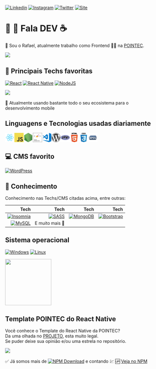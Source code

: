 [![Linkedin](https://img.shields.io/badge/Acesse%20meu-Linkedin-0073b1?style=for-the-badge&logo=LinkedIn)](https://www.linkedin.com/in/rafael-paes/)
[![Instagram](https://img.shields.io/badge/Acesse%20meu-Instagram-C74C4D?style=for-the-badge&logo=Instagram&logoColor=FFFFFF)](https://www.instagram.com/pointecitsolutions/)
[![Twitter](https://img.shields.io/badge/Acesse%20meu-Twitter-1DA1F2?style=for-the-badge&logo=Twitter&logoColor=FFFFFF)](https://twitter.com/paesrfael)
[![Site](https://img.shields.io/badge/Acesse%20meu-Site-C11C32?style=for-the-badge&logo=Google%20Chrome&logoColor=FFFFFF)](https://pointec.dev)

# :man: :woman: Fala DEV :coffee:
:boy: Sou o Rafael, atualmente trabalho como Frontend :man_technologist: na [POINTEC](https://pointec.dev/).

<a href="#"><img src="https://github-readme-stats.vercel.app/api?username=paesrafael&show_icons=true" /></a>

## :rocket: Principais Techs favoritas
[![React](https://img.shields.io/badge/React-20232A?style=for-the-badge&logo=react)](https://github.com/paesrafael/)
[![React Native](https://img.shields.io/badge/ReactNative-20232A?style=for-the-badge&logo=react)](https://github.com/paesrafael/)
[![NodeJS](https://img.shields.io/badge/NodeJS-333333?style=for-the-badge&logo=Node.js)](https://github.com/paesrafael/)

<a href="#"><img src="https://github-readme-stats.vercel.app/api/top-langs/?username=paesrafael&layout=compact" /></a>

:small_blue_diamond: Atualmente usando bastante todo o seu ecosistema para o desenvolvimento mobile

## Linguagens e Tecnologias usadas diariamente
<a href="#"><img align="left" height="30" src="https://raw.githubusercontent.com/github/explore/80688e429a7d4ef2fca1e82350fe8e3517d3494d/topics/react/react.png" /></a>
<a href="#"><img align="left" height="30" src="https://raw.githubusercontent.com/github/explore/80688e429a7d4ef2fca1e82350fe8e3517d3494d/topics/javascript/javascript.png" /></a>
<a href="#"><img align="left" height="30" src="https://raw.githubusercontent.com/github/explore/80688e429a7d4ef2fca1e82350fe8e3517d3494d/topics/nodejs/nodejs.png" /></a>
<a href="#"><img align="left" height="30" src="https://raw.githubusercontent.com/github/explore/80688e429a7d4ef2fca1e82350fe8e3517d3494d/topics/styled-components/styled-components.png" /></a>
<a href="#"><img align="left" height="30" src="https://raw.githubusercontent.com/github/explore/80688e429a7d4ef2fca1e82350fe8e3517d3494d/topics/visual-studio-code/visual-studio-code.png" /></a>
<a href="#"><img align="left" height="30" src="https://raw.githubusercontent.com/github/explore/80688e429a7d4ef2fca1e82350fe8e3517d3494d/topics/wordpress/wordpress.png" /></a>
<a href="#"><img align="left" height="30" src="https://raw.githubusercontent.com/github/explore/80688e429a7d4ef2fca1e82350fe8e3517d3494d/topics/php/php.png" /></a>
<a href="#"><img align="left" height="30" src="https://raw.githubusercontent.com/github/explore/80688e429a7d4ef2fca1e82350fe8e3517d3494d/topics/html/html.png" /></a>
<a href="#"><img align="left" height="30" src="https://raw.githubusercontent.com/github/explore/80688e429a7d4ef2fca1e82350fe8e3517d3494d/topics/css/css.png" /></a>
<a href="#"><img height="30" src="https://raw.githubusercontent.com/github/explore/80688e429a7d4ef2fca1e82350fe8e3517d3494d/topics/less/less.png" /></a>

## :computer: CMS favorito
[![WordPress](https://img.shields.io/badge/WordPress-0073AA?style=flat-square&logo=WordPress)](https://github.com/paesrafael/)

## :dizzy: Conhecimento
Conhecimento nas Techs/CMS citadas acima, entre outras:

|                 Tech |      Tech |           Tech |                                           Tech |
| -------------------: | --------: | -------------: | ---------------------------------------------: |
|                [![Insomnia](https://img.shields.io/badge/Insomnia-5849BE?style=flat-square&logo=Insomnia)](https://github.com/paesrafael/) | [![SASS](https://img.shields.io/badge/SASS-ed9ac2?style=flat-square&logo=sass)](https://github.com/paesrafael/)   | [![MongoDB](https://img.shields.io/badge/MongoDB-black?style=flat-square&logo=mongodb)](https://github.com/paesrafael/)   | [![Bootstrap](https://img.shields.io/badge/Bootstrap-7952b3?style=flat-square&logo=bootstrap)](https://github.com/paesrafael/)                                    |
|              [![MySQL](https://img.shields.io/badge/MySQL-a0c4db?style=flat-square&logo=mysql)](https://github.com/paesrafael/) | E muito mais :star2:                           |

## Sistema operacional
[![Windows](https://img.shields.io/badge/Windows-0078D6?style=flat-square&logo=Windows)](https://github.com/paesrafael/)
[![Linux](https://img.shields.io/badge/Linux-333333?style=flat-square&logo=Linux)](https://github.com/paesrafael/)

<a href="#"><img width="150" height="150" src="https://assets.pointec.dev/image/octocat-github-paesrafael.gif" /></a>

## Template POINTEC do React Native
Você conhece o Template do React Native da POINTEC?<br>
Da uma olhada no [PROJETO](https://github.com/paesrafael/react-native-template-pointec-basic), esta muito legal.<br>
Se puder deixe sua opinião e/ou uma estrela no repositório.

<a href="https://github.com/paesrafael/react-native-template-pointec-basic"><img src="https://github-readme-stats.vercel.app/api/pin/?username=paesrafael&repo=react-native-template-pointec-basic" /></a>

:white_check_mark: Já somos mais de [![NPM Download](https://img.shields.io/npm/dt/react-native-template-pointec-basic.svg)](https://www.npmjs.com/package/react-native-template-pointec-basic) e contando :chart: :up:
[Veja no NPM](https://www.npmjs.com/package/react-native-template-pointec-basic)
